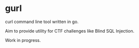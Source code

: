 # gurl

curl command line tool written in go.

Aim to provide utility for CTF challenges like Blind SQL Injection.

Work in progress.
